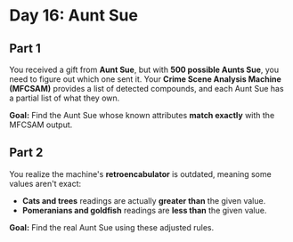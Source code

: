 # Day 16: Aunt Sue

## Part 1

You received a gift from **Aunt Sue**, but with **500 possible Aunts Sue**, you need to figure out which one sent it. Your **Crime Scene Analysis Machine (MFCSAM)** provides a list of detected compounds, and each Aunt Sue has a partial list of what they own.  

**Goal:** Find the Aunt Sue whose known attributes **match exactly** with the MFCSAM output.  

## Part 2

You realize the machine's **retroencabulator** is outdated, meaning some values aren't exact:  
- **Cats and trees** readings are actually **greater than** the given value.  
- **Pomeranians and goldfish** readings are **less than** the given value.  

**Goal:** Find the real Aunt Sue using these adjusted rules.  